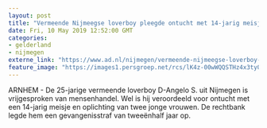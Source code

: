 ```yaml
---
layout: post
title: "Vermeende Nijmeegse loverboy pleegde ontucht met 14-jarig meisje: 2,5 jaar cel"
date: Fri, 10 May 2019 12:52:00 GMT
categories: 
- gelderland 
- nijmegen 
externe_link: "https://www.ad.nl/nijmegen/vermeende-nijmeegse-loverboy-pleegde-ontucht-met-14-jarig-meisje-2-5-jaar-cel~affc8389/"
feature_image: "https://images1.persgroep.net/rcs/lK4z-00wWQQSTHz4x3ty0pcmSmI/diocontent/147848009/_fitwidth/400/?appId=21791a8992982cd8da851550a453bd7f&quality=0.7"
---
```


ARNHEM - De 25-jarige vermeende loverboy D-Angelo S. uit Nijmegen is vrijgesproken van mensenhandel. Wel is hij veroordeeld voor ontucht met een 14-jarig meisje en oplichting van twee jonge vrouwen. De rechtbank legde hem een gevangenisstraf van tweeënhalf jaar op.
